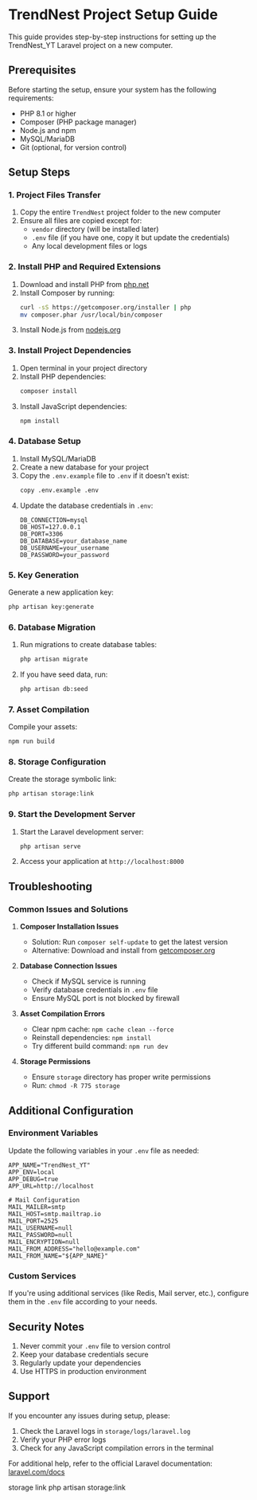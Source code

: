 # TrendNest Project Setup Guide

This guide provides step-by-step instructions for setting up the TrendNest_YT Laravel project on a new computer.

## Prerequisites

Before starting the setup, ensure your system has the following requirements:

- PHP 8.1 or higher
- Composer (PHP package manager)
- Node.js and npm
- MySQL/MariaDB
- Git (optional, for version control)

## Setup Steps

### 1. Project Files Transfer

1. Copy the entire `TrendNest` project folder to the new computer
2. Ensure all files are copied except for:
   - `vendor` directory (will be installed later)
   - `.env` file (if you have one, copy it but update the credentials)
   - Any local development files or logs

### 2. Install PHP and Required Extensions

1. Download and install PHP from [php.net](https://www.php.net/downloads.php)
2. Install Composer by running:
   ```bash
   curl -sS https://getcomposer.org/installer | php
   mv composer.phar /usr/local/bin/composer
   ```
3. Install Node.js from [nodejs.org](https://nodejs.org/)

### 3. Install Project Dependencies

1. Open terminal in your project directory
2. Install PHP dependencies:
   ```bash
   composer install
   ```
3. Install JavaScript dependencies:
   ```bash
   npm install
   ```

### 4. Database Setup

1. Install MySQL/MariaDB
2. Create a new database for your project
3. Copy the `.env.example` file to `.env` if it doesn't exist:
   ```bash
   copy .env.example .env
   ```
4. Update the database credentials in `.env`:
   ```
   DB_CONNECTION=mysql
   DB_HOST=127.0.0.1
   DB_PORT=3306
   DB_DATABASE=your_database_name
   DB_USERNAME=your_username
   DB_PASSWORD=your_password
   ```

### 5. Key Generation

Generate a new application key:
```bash
php artisan key:generate
```

### 6. Database Migration

1. Run migrations to create database tables:
   ```bash
   php artisan migrate
   ```
2. If you have seed data, run:
   ```bash
   php artisan db:seed
   ```

### 7. Asset Compilation

Compile your assets:
```bash
npm run build
```

### 8. Storage Configuration

Create the storage symbolic link:
```bash
php artisan storage:link
```

### 9. Start the Development Server

1. Start the Laravel development server:
   ```bash
   php artisan serve
   ```
2. Access your application at `http://localhost:8000`

## Troubleshooting

### Common Issues and Solutions

1. **Composer Installation Issues**
   - Solution: Run `composer self-update` to get the latest version
   - Alternative: Download and install from [getcomposer.org](https://getcomposer.org/download/)

2. **Database Connection Issues**
   - Check if MySQL service is running
   - Verify database credentials in `.env` file
   - Ensure MySQL port is not blocked by firewall

3. **Asset Compilation Errors**
   - Clear npm cache: `npm cache clean --force`
   - Reinstall dependencies: `npm install`
   - Try different build command: `npm run dev`

4. **Storage Permissions**
   - Ensure `storage` directory has proper write permissions
   - Run: `chmod -R 775 storage`

## Additional Configuration

### Environment Variables

Update the following variables in your `.env` file as needed:

```env
APP_NAME="TrendNest_YT"
APP_ENV=local
APP_DEBUG=true
APP_URL=http://localhost

# Mail Configuration
MAIL_MAILER=smtp
MAIL_HOST=smtp.mailtrap.io
MAIL_PORT=2525
MAIL_USERNAME=null
MAIL_PASSWORD=null
MAIL_ENCRYPTION=null
MAIL_FROM_ADDRESS="hello@example.com"
MAIL_FROM_NAME="${APP_NAME}"
```

### Custom Services

If you're using additional services (like Redis, Mail server, etc.), configure them in the `.env` file according to your needs.

## Security Notes

1. Never commit your `.env` file to version control
2. Keep your database credentials secure
3. Regularly update your dependencies
4. Use HTTPS in production environment

## Support

If you encounter any issues during setup, please:
1. Check the Laravel logs in `storage/logs/laravel.log`
2. Verify your PHP error logs
3. Check for any JavaScript compilation errors in the terminal

For additional help, refer to the official Laravel documentation: [laravel.com/docs](https://laravel.com/docs)

storage link
php artisan storage:link
